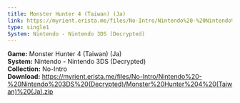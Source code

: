 ```yaml
---
title: Monster Hunter 4 (Taiwan) (Ja)
link: https://myrient.erista.me/files/No-Intro/Nintendo%20-%20Nintendo%203DS%20(Decrypted)/Monster%20Hunter%204%20(Taiwan)%20(Ja).zip
type: single1
System: Nintendo - Nintendo 3DS (Decrypted)
---
```

<b>Game:</b> Monster Hunter 4 (Taiwan) (Ja)<br>
<b>System:</b> Nintendo - Nintendo 3DS (Decrypted)<br>
<b>Collection:</b> No-Intro<br>
<b>Download:</b> https://myrient.erista.me/files/No-Intro/Nintendo%20-%20Nintendo%203DS%20(Decrypted)/Monster%20Hunter%204%20(Taiwan)%20(Ja).zip